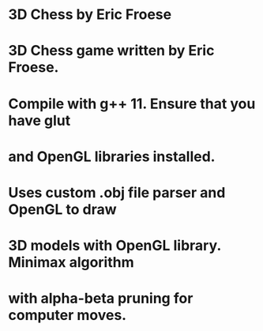 # 3D Chess by Eric Froese
#
# 3D Chess game written by Eric Froese.
# Compile with g++ 11. Ensure that you have glut
# and OpenGL libraries installed.
#
# Uses custom .obj file parser and OpenGL to draw
# 3D models with OpenGL library. Minimax algorithm
# with alpha-beta pruning for computer moves.